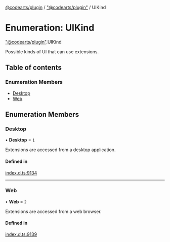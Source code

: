 [@codearts/plugin](../README.md) / ["@codearts/plugin"](../modules/_codearts_plugin_.md) / UIKind

# Enumeration: UIKind

["@codearts/plugin"](../modules/_codearts_plugin_.md).UIKind

Possible kinds of UI that can use extensions.

## Table of contents

### Enumeration Members

- [Desktop](codearts_plugin_.UIKind.md#desktop)
- [Web](codearts_plugin_.UIKind.md#web)

## Enumeration Members

### Desktop

• **Desktop** = ``1``

Extensions are accessed from a desktop application.

#### Defined in

[index.d.ts:9134](https://github.com/xyz-fish/cloudide-plugin-api/blob/9927cd6/index.d.ts#L9134)

___

### Web

• **Web** = ``2``

Extensions are accessed from a web browser.

#### Defined in

[index.d.ts:9139](https://github.com/xyz-fish/cloudide-plugin-api/blob/9927cd6/index.d.ts#L9139)
